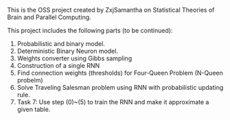 
This is the OSS project created by ZxjSamantha on Statistical Theories of Brain and Parallel Computing. 

This project includes the following parts (to be continued):

1.  Probabilistic and binary model.
2.  Deterministic Binary Neuron model. 
3.  Weights converter using Gibbs sampling
4.  Construction of a single RNN 
5.  Find connection weights (thresholds) for Four-Queen Problem (N-Queen probelm)
6.  Solve Traveling Salesman problem using RNN with probabilistic updating rule.
7.  Task 7: Use step (0)~(5) to train the RNN and make it approximate a given table. 
